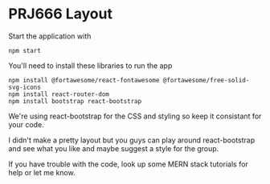 # PRJ666 Layout

Start the application with 
```
npm start
```

You'll need to install these libraries to run the app
```
npm install @fortawesome/react-fontawesome @fortawesome/free-solid-svg-icons
npm install react-router-dom
npm install bootstrap react-bootstrap
```

We're using react-bootstrap for the CSS and styling so keep it consistant for your code. 

I didn't make a pretty layout but you guys can play around react-bootstrap and see what you like and maybe suggest a style for the group. 

If you have trouble with the code, look up some MERN stack tutorials for help or let me know. 
